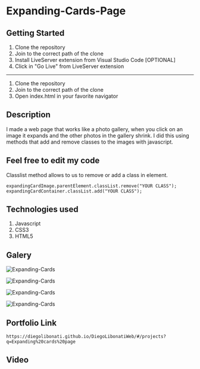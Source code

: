 # Expanding-Cards-Page

## Getting Started

1. Clone the repository
2. Join to the correct path of the clone
3. Install LiveServer extension from Visual Studio Code [OPTIONAL]
4. Click in "Go Live" from LiveServer extension

---

1. Clone the repository
2. Join to the correct path of the clone
3. Open index.html in your favorite navigator

## Description

I made a web page that works like a photo gallery, when you click on an image it expands and the other photos in the gallery shrink. I did this using methods that add and remove classes to the images with javascript.

## Feel free to edit my code

Classlist method allows to us to remove or add a class in element.

```
expandingCardImage.parentElement.classList.remove("YOUR CLASS");
expandingCardContainer.classList.add("YOUR CLASS");
```

## Technologies used

1. Javascript
2. CSS3
3. HTML5

## Galery

![Expanding-Cards](https://raw.githubusercontent.com/DiegoLibonati/DiegoLibonatiWeb/main/data/projects/Javascript/Imagenes/expandingCards-0.jpg)

![Expanding-Cards](https://raw.githubusercontent.com/DiegoLibonati/DiegoLibonatiWeb/main/data/projects/Javascript/Imagenes/expandingCards-1.jpg)

![Expanding-Cards](https://raw.githubusercontent.com/DiegoLibonati/DiegoLibonatiWeb/main/data/projects/Javascript/Imagenes/expandingCards-2.jpg)

![Expanding-Cards](https://raw.githubusercontent.com/DiegoLibonati/DiegoLibonatiWeb/main/data/projects/Javascript/Imagenes/expandingCards-3.jpg)

## Portfolio Link

`https://diegolibonati.github.io/DiegoLibonatiWeb/#/projects?q=Expanding%20cards%20page`

## Video
